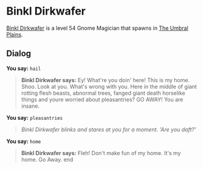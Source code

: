 # Binkl Dirkwafer



[Binkl Dirkwafer](/npc/176061) is a level 54 Gnome Magician that spawns in [The Umbral Plains](/zone/176).



## Dialog

**You say:** `hail`



>**Binkl Dirkwafer says:** Ey! What're you doin' here! This is my home. Shoo. Look at you. What's wrong with you. Here in the middle of giant rotting flesh beasts, abnormal trees, fanged giant death horselike things and youre worried about pleasantries? GO AWAY! You are insane.

**You say:** `pleasantries`



>*Binkl Dirkwafer blinks and stares at you for a moment. 'Are you daft?'*

**You say:** `home`



>**Binkl Dirkwafer says:** Fleh! Don't make fun of my home. It's my home. Go Away.
end